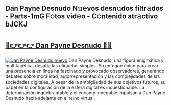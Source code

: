 ## Dan Payne Desnudo N𝚞𝚎vos desn𝚞dos filtr𝚊dos - Parts-1mG F𝚘tos vid𝚎o - C𝚘ntenido atr𝚊ctivo bJCKJ

# <h2><a href="http://mb1k23i.tromn.icu/?c=Dan+Payne+Desnudo">🔗👉👉👉 Dan Payne Desnudo 🔗🔗</a></h2>

[![Dan Payne Desnudo nuevo](https://i.imgur.com/pEAQMta.gif)](http://mb1k23i.tromn.icu/?c=Dan+Payne+Desnudo)
Dan Payne Desnudo, una figura enigmática y multifacética, desafía las etiquetas simples. Su enfoque único para crear una presencia en línea ha fascinado y provocado observadores, generando debates sobre moralidad, autorrepresentación y las complejidades de las sociedades digitales. A pesar de la ambigüedad de sus objetivos futuros, su papel en la configuración de la esfera digital es incuestionable. La determinación inquebrantable y el encanto innegable impulsan a Dan Payne Desnudo hacia adelante en el reino virtual.
